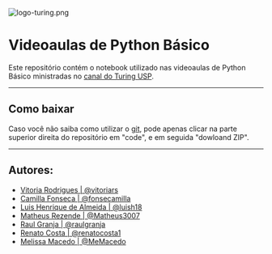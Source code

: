 ![logo-turing.png](https://i.postimg.cc/hj9Hjx94/logo-turing.png)


# Videoaulas de Python Básico 

Este repositório contém o notebook utilizado nas videoaulas de Python Básico ministradas no [canal do Turing USP](https://www.youtube.com/c/GrupoTuringUSP). 

---

## Como baixar

Caso você não saiba como utilizar o [git](https://www.hostinger.com.br/tutoriais/tutorial-do-git-basics-introducao), pode apenas clicar na parte superior direita do repositório em "code", e em seguida "dowloand ZIP". 

---

## Autores:

- [Vitoria Rodrigues | @vitoriars](https://github.com/vitoriars)
- [Camilla Fonseca | @fonsecamilla](https://github.com/fonsecamilla)
- [Luis Henrique de Almeida | @luish18](https://github.com/luish18)
- [Matheus Rezende | @Matheus3007 ](https://github.com/Matheus3007)
- [Raul Granja | @raulgranja ](https://github.com/raulgranja)
- [Renato Costa | @renatocosta1 ](https://github.com/renatocosta1)
- [Melissa Macedo | @MeMacedo ](https://github.com/MeMacedo)

